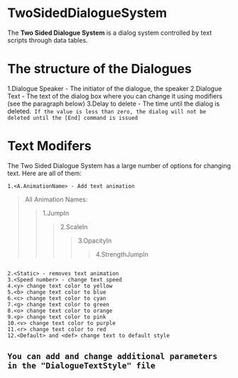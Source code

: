 # TwoSidedDialogueSystem

The **Two Sided Dialogue System** is a dialog system controlled by text scripts through data tables.

# The structure of the Dialogues
1.Dialogue Speaker - The initiator of the dialogue, the speaker
2.Dialogue Text - The text of the dialog box where you can change it using modifiers (see the paragraph below)
3.Delay to delete - The time until the dialog is deleted.` If the value is less than zero, the dialog will not be deleted until the [End] command is issued`

# Text Modifers
The Two Sided Dialogue System has a large number of options for changing text. Here are all of them:
```
1.<A.AnimationName> - Add text animation
```
>All Animation Names:
>> 1.JumpIn
>>> 2.ScaleIn
>>>> 3.OpacityIn
>>>>> 4.StrengthJumpIn
```

2.<Static> - removes text animation
3.<Speed number> - change text speed
4.<y> change text color to yellow
5.<b> change text color to blue
6.<c> change text color to cyan
7.<g> change text color to green
8.<o> change text color to orange
9.<p> change text color to pink
10.<v> change text color to purple
11.<r> change text color to red
12.<Default> and <def> change text to default style
```
## `You can add and change additional parameters in the "DialogueTextStyle" file`

